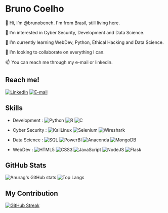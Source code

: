 # Bruno Coelho
👋 Hi, I’m @brunobeneh. I'm from Brasil, still living here.

👀 I’m interested in Cyber Security, Development and Data Science.

🌱 I’m currently learning WebDev, Python, Ethical Hacking and Data Science.

💞️ I’m looking to collaborate on everything I can.

📫 You can reach me through my e-mail or linkedin.

## Reach me!
[![LinkedIn](https://img.shields.io/badge/LinkedIn-9343EE?style=for-the-badge&logo=linkedin&logoColor=0)](https://www.linkedin.com/in/bruno-coelho-melo/)
[![E-mail](https://img.shields.io/badge/E--mail-9343EE?style=for-the-badge&logo=mail.ru&logoColor=0)](mailto:bruno.coelho.melo@gmail.com)

## Skills
- Development :
![Python](https://img.shields.io/badge/Python-9343EE?style=for-the-badge&logo=python&logoColor=FFFFFF)
![R](https://img.shields.io/badge/R-9343EE?style=for-the-badge&logo=r&logoColor=FFFFFF)
![C](https://img.shields.io/badge/C-9343EE?style=for-the-badge&logo=c&logoColor=FFFFFF)

- Cyber Security :
![KaliLinux](https://img.shields.io/badge/Kali%20Linux-9343EE?style=for-the-badge&logo=KaliLinux&logoColor=FFFFFF)
![Selenium](https://img.shields.io/badge/Selenium-9343EE?style=for-the-badge&logo=Selenium&logoColor=FFFFFF)
![Wireshark](https://img.shields.io/badge/Wireshark-9343EE?style=for-the-badge&logo=wireshark&logoColor=FFFFFF)

- Data Science :
![SQL](https://img.shields.io/badge/SQL-9343EE?style=for-the-badge&logo=PostgreSQL&logoColor=FFFFFF)
![PowerBI](https://img.shields.io/badge/PowerBI-9343EE?style=for-the-badge&logo=powerbi&logoColor=FFFFFF)
![Anaconda](https://img.shields.io/badge/Anaconda-9343EE?style=for-the-badge&logo=Anaconda&logoColor=FFFFFF)
![MongoDB](https://img.shields.io/badge/MongoDB-9343EE?style=for-the-badge&logo=Mongodb&logoColor=FFFFFF)

- WebDev :
![HTML5](https://img.shields.io/badge/HTML5-9343EE?style=for-the-badge&logo=html5&logoColor=FFFFFF)
![CSS3](https://img.shields.io/badge/CSS3-9343EE?style=for-the-badge&logo=css3&logoColor=FFFFFF)
![JavaScript](https://img.shields.io/badge/JavaScript-9343EE?style=for-the-badge&logo=javascript&logoColor=FFFFFF)
![NodeJS](https://img.shields.io/badge/Node.JS-9343EE?style=for-the-badge&logo=node.js&logoColor=FFFFFF)
![Flask](https://img.shields.io/badge/Flask-9343EE?style=for-the-badge&logo=Flask&logoColor=FFFFFF)

## GitHub Stats
![Anurag's GitHub stats](https://github-readme-stats.vercel.app/api?username=brunobeneh&theme=midnight-purple&show_icons=true)
![Top Langs](https://github-readme-stats-git-masterrstaa-rickstaa.vercel.app/api/top-langs/?username=brunobeneh&bg_color=000&border_color=FFFFFF&title_color=9343EE&text_color=9343EE)

## My Contribution
[![GitHub Streak](https://streak-stats.demolab.com/?user=brunobeneh&theme=midnight-purple&background=000&border=FFFFFF&dates=FFF)](https://git.io/streak-stats)